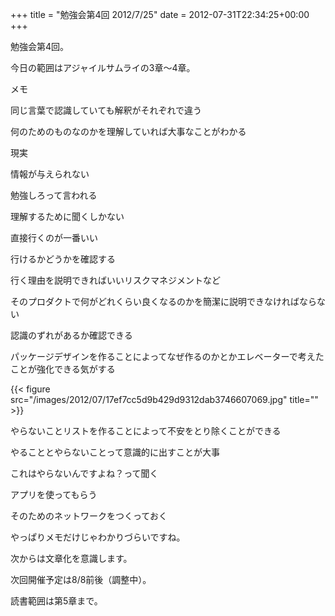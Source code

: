 +++
title = "勉強会第4回 2012/7/25"
date = 2012-07-31T22:34:25+00:00
+++

勉強会第4回。

今日の範囲はアジャイルサムライの3章〜4章。

メモ

同じ言葉で認識していても解釈がそれぞれで違う

何のためのものなのかを理解していれば大事なことがわかる

現実

情報が与えられない

勉強しろって言われる

理解するために聞くしかない

直接行くのが一番いい

行けるかどうかを確認する

行く理由を説明できればいいリスクマネジメントなど

そのプロダクトで何がどれくらい良くなるのかを簡潔に説明できなければならない

認識のずれがあるか確認できる

パッケージデザインを作ることによってなぜ作るのかとかエレベーターで考えたことが強化できる気がする

{{< figure src="/images/2012/07/17ef7cc5d9b429d9312dab3746607069.jpg" title="" >}}

やらないことリストを作ることによって不安をとり除くことができる

やることとやらないことって意識的に出すことが大事

これはやらないんですよね？って聞く

アプリを使ってもらう

そのためのネットワークをつくっておく

やっぱりメモだけじゃわかりづらいですね。

次からは文章化を意識します。

次回開催予定は8/8前後（調整中）。

読書範囲は第5章まで。

